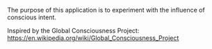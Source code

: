 The purpose of this application is to experiment with the influence of conscious intent.

Inspired by the Global Consciousness Project: https://en.wikipedia.org/wiki/Global_Consciousness_Project